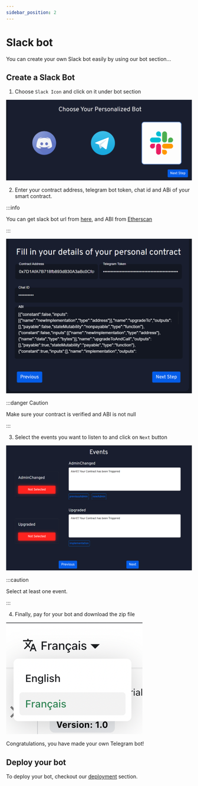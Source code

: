 ```yaml
---
sidebar_position: 2
---
```


# Slack bot

You can create your own Slack bot easily by using our bot section...

## Create a Slack Bot

1. Choose `Slack Icon` and click on it under bot section

![Slack Icon](./img/slack-icon.png)

2. Enter your contract address, telegram bot token, chat id and ABi of your smart contract.

:::info

You can get slack bot url from [here](https://api.slack.com/bot-users), and ABI from [Etherscan](https://etherscan.io/)

:::

![Slack Bot form](./img/telegram-contract-form.png)

:::danger Caution

Make sure your contract is verified and ABI is not null

:::

3. Select the events you want to listen to and click on `Next` button

![Slack bot events](./img/select-events.png)

:::caution

Select at least one event.

:::

4. Finally, pay for your bot and download the zip file

![Docs Version Dropdown](./img/localeDropdown.png)

Congratulations, you have made your own Telegram bot!

## Deploy your bot

To deploy your bot, checkout our [deployment](/deployment/intro) section.
